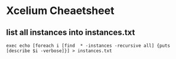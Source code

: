 # Xcelium Cheaetsheet

## list all instances into instances.txt
```
exec echo [foreach i [find  * -instances -recursive all] {puts [describe $i -verbose]}] > instances.txt
```
